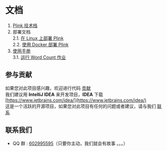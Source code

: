 # 文档

1. [Plink 技术栈](technicalNote.md)
2. 部署文档  
    2.1. [在 Linux 上部署 Plink](deploy-on-linux.md)  
    2.2. [使用 Docker 部署 Plink](deploy-on-docker.md)
3. [使用手册](manual/manual-home.md)  
    3.1. [运行 Word Count 作业](manual/manual-run-word-count.md)

## 参与贡献
如果您对此项目感兴趣，欢迎进行代码 [贡献](../CONTRIBUTING.md)  
我们建议用 **IntelliJ IDEA** 来开发项目，**IDEA** 下载 [https://www.jetbrains.com/idea/](https://www.jetbrains.com/idea/)  
这是一个活跃的开源项目，如果您对此项目有任何的问题或者建议，请与我们 [联系](#联系我们)

## 联系我们
- QQ 群 : [602995595](https://shang.qq.com/wpa/qunwpa?idkey=80abdf504880b073062bc0e65a40411379ca1df99726736f426b5e9fbbd02310)（只要你主动，我们就会有故事 。。。）
